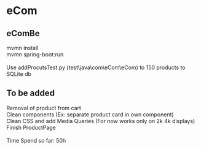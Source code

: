 # eCom

## eComBe 

mvmn install
<br />
mvmn spring-boot:run
<br />
<br />
Use addProcutsTest.py (test\java\com\eCom\eCom) to 150 products to SQLite db

## To be added
Removal of product from cart
<br />
Clean components (Ex: separate product card in own component)
<br />
Clean CSS and add Media Queries (For now works only on 2k 4k displays)
<br />
Finish ProductPage
<br />
<br />
Time Spend so far: 50h
